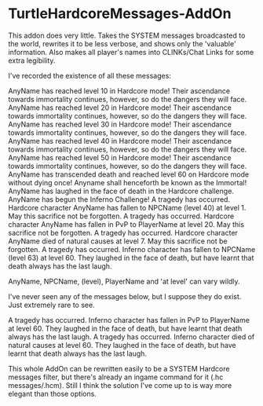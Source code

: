 # TurtleHardcoreMessages-AddOn
This addon does very little. Takes the SYSTEM messages broadcasted to the world, rewrites it to be less verbose, and shows only the 'valuable' information. Also makes all player's names into CLINKs/Chat Links for some extra legibility.

I've recorded the existence of all these messages:

AnyName has reached level 10 in Hardcore mode! Their ascendance towards immortality continues, however, so do the dangers they will face.
AnyName has reached level 20 in Hardcore mode! Their ascendance towards immortality continues, however, so do the dangers they will face.
AnyName has reached level 30 in Hardcore mode! Their ascendance towards immortality continues, however, so do the dangers they will face.
AnyName has reached level 40 in Hardcore mode! Their ascendance towards immortality continues, however, so do the dangers they will face.
AnyName has reached level 50 in Hardcore mode! Their ascendance towards immortality continues, however, so do the dangers they will face.
AnyName has transcended death and reached level 60 on Hardcore mode without dying once! Anyname shall henceforth be known as the Immortal!
AnyName has laughed in the face of death in the Hardcore challenge. AnyName has begun the Inferno Challenge!
A tragedy has occurred. Hardcore character AnyName has fallen to NPCName (level 40) at level 1. May this sacrifice not be forgotten.
A tragedy has occurred. Hardcore character AnyName has fallen in PvP to PlayerName at level 20. May this sacrifice not be forgotten.
A tragedy has occurred. Hardcore character AnyName died of natural causes at level 7. May this sacrifice not be forgotten.
A tragedy has occurred. Inferno character has fallen to NPCName (level 63) at level 60. They laughed in the face of death, but have learnt that death always has the last laugh.

AnyName, NPCName, (level), PlayerName and 'at level' can vary wildly.

I've never seen any of the messages below, but I suppose they do exist. Just extremely rare to see.

A tragedy has occurred. Inferno character has fallen in PvP to PlayerName at level 60. They laughed in the face of death, but have learnt that death always has the last laugh.
A tragedy has occurred. Inferno character died of natural causes at level 60. They laughed in the face of death, but have learnt that death always has the last laugh.

This whole AddOn can be rewritten easily to be a SYSTEM Hardcore messages filter, but there's already an ingame command for it (.hc messages/.hcm). Still I think the solution I've come up to is way more elegant than those options.
